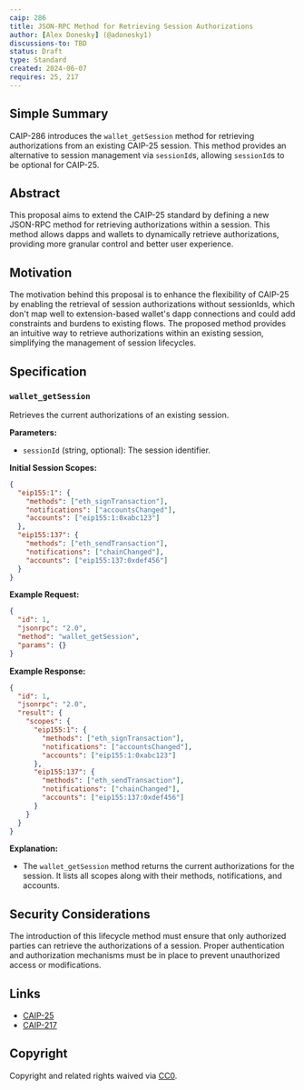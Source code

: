 ```yaml
---
caip: 286
title: JSON-RPC Method for Retrieving Session Authorizations
author: [Alex Donesky] (@adonesky1)
discussions-to: TBD
status: Draft
type: Standard
created: 2024-06-07
requires: 25, 217
---
```


## Simple Summary

CAIP-286 introduces the `wallet_getSession` method for retrieving authorizations from an existing CAIP-25 session. This method provides an alternative to session management via `sessionId`s, allowing `sessionId`s to be optional for CAIP-25.

## Abstract

This proposal aims to extend the CAIP-25 standard by defining a new JSON-RPC method for retrieving authorizations within a session. This method allows dapps and wallets to dynamically retrieve authorizations, providing more granular control and better user experience.

## Motivation

The motivation behind this proposal is to enhance the flexibility of CAIP-25 by enabling the retrieval of session authorizations without sessionIds, which don't map well to extension-based wallet's dapp connections and could add constraints and burdens to existing flows. The proposed method provides an intuitive way to retrieve authorizations within an existing session, simplifying the management of session lifecycles.

## Specification

### `wallet_getSession`

Retrieves the current authorizations of an existing session.

**Parameters:**

- `sessionId` (string, optional): The session identifier.

**Initial Session Scopes:**

```json
{
  "eip155:1": {
    "methods": ["eth_signTransaction"],
    "notifications": ["accountsChanged"],
    "accounts": ["eip155:1:0xabc123"]
  },
  "eip155:137": {
    "methods": ["eth_sendTransaction"],
    "notifications": ["chainChanged"],
    "accounts": ["eip155:137:0xdef456"]
  }
}
```

**Example Request:**

```json
{
  "id": 1,
  "jsonrpc": "2.0",
  "method": "wallet_getSession",
  "params": {}
}
```

**Example Response:**

```json
{
  "id": 1,
  "jsonrpc": "2.0",
  "result": {
    "scopes": {
      "eip155:1": {
        "methods": ["eth_signTransaction"],
        "notifications": ["accountsChanged"],
        "accounts": ["eip155:1:0xabc123"]
      },
      "eip155:137": {
        "methods": ["eth_sendTransaction"],
        "notifications": ["chainChanged"],
        "accounts": ["eip155:137:0xdef456"]
      }
    }
  }
}
```

**Explanation:**

- The `wallet_getSession` method returns the current authorizations for the session. It lists all scopes along with their methods, notifications, and accounts.

## Security Considerations

The introduction of this lifecycle method must ensure that only authorized parties can retrieve the authorizations of a session. Proper authentication and authorization mechanisms must be in place to prevent unauthorized access or modifications.

## Links

- [CAIP-25](https://chainagnostic.org/CAIPs/caip-25)
- [CAIP-217](https://chainagnostic.org/CAIPs/caip-217)

## Copyright

Copyright and related rights waived via
[CC0](https://creativecommons.org/publicdomain/zero/1.0/).
